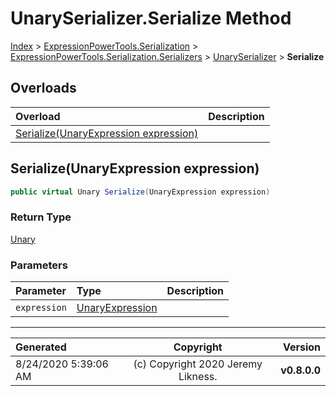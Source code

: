 ﻿# UnarySerializer.Serialize Method

[Index](../index.md) > [ExpressionPowerTools.Serialization](ExpressionPowerTools.Serialization.a.md) > [ExpressionPowerTools.Serialization.Serializers](ExpressionPowerTools.Serialization.Serializers.n.md) > [UnarySerializer](ExpressionPowerTools.Serialization.Serializers.UnarySerializer.cs.md) > **Serialize**



## Overloads

| Overload | Description |
| :-- | :-- |
| [Serialize(UnaryExpression expression)](#serializeunaryexpression-expression) |  |
## Serialize(UnaryExpression expression)



```csharp
public virtual Unary Serialize(UnaryExpression expression)
```

### Return Type

 [Unary](ExpressionPowerTools.Serialization.Serializers.Unary.cs.md) 

### Parameters

| Parameter | Type | Description |
| :-- | :-- | :-- |
| `expression` | [UnaryExpression](https://docs.microsoft.com/dotnet/api/system.linq.expressions.unaryexpression) |  |



---

| Generated | Copyright | Version |
| :-- | :-: | --: |
| 8/24/2020 5:39:06 AM | (c) Copyright 2020 Jeremy Likness. | **v0.8.0.0** |

